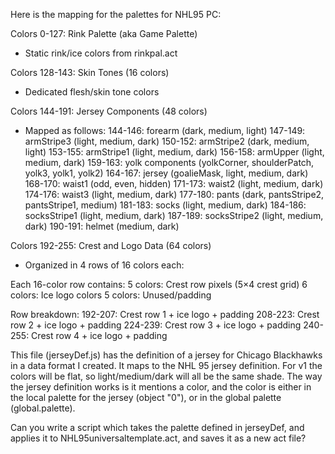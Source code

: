 Here is the mapping for the palettes for NHL95 PC:

Colors 0-127: Rink Palette (aka Game Palette)
- Static rink/ice colors from rinkpal.act

Colors 128-143: Skin Tones (16 colors)
- Dedicated flesh/skin tone colors

Colors 144-191: Jersey Components (48 colors)
- Mapped as follows:
144-146: forearm (dark, medium, light)
147-149: armStripe3 (light, medium, dark)
150-152: armStripe2 (dark, medium, light)
153-155: armStripe1 (light, medium, dark)
156-158: armUpper (light, medium, dark)
159-163: yolk components (yolkCorner, shoulderPatch, yolk3, yolk1, yolk2)
164-167: jersey (goalieMask, light, medium, dark)
168-170: waist1 (odd, even, hidden)
171-173: waist2 (light, medium, dark)
174-176: waist3 (light, medium, dark)
177-180: pants (dark, pantsStripe2, pantsStripe1, medium)
181-183: socks (light, medium, dark)
184-186: socksStripe1 (light, medium, dark)
187-189: socksStripe2 (light, medium, dark)
190-191: helmet (medium, dark)

Colors 192-255: Crest and Logo Data (64 colors)
- Organized in 4 rows of 16 colors each:

Each 16-color row contains:
5 colors: Crest row pixels (5×4 crest grid)
6 colors: Ice logo colors
5 colors: Unused/padding

Row breakdown:
192-207: Crest row 1 + ice logo + padding
208-223: Crest row 2 + ice logo + padding
224-239: Crest row 3 + ice logo + padding
240-255: Crest row 4 + ice logo + padding

This file (jerseyDef.js) has the definition of a jersey for Chicago Blackhawks in a data format I created. It maps to the NHL 95 jersey definition. For v1 the colors will be flat, so light/medium/dark will all be the same shade. The way the jersey definition works is it mentions a color, and the color is either in the local palette for the jersey (object "0"), or in the global palette (global.palette).

Can you write a script which takes the palette defined in jerseyDef, and applies it to NHL95universaltemplate.act, and saves it as a new act file?